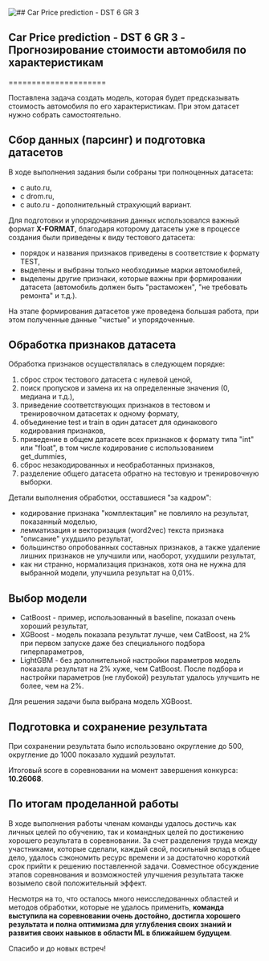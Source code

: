 ![## Car Price prediction - DST 6 GR 3](https://whatcar.vn/media/2018/09/car-lot-940x470.jpg)


## Car Price prediction - DST 6 GR 3 - Прогнозирование стоимости автомобиля по характеристикам
=====================

Поставлена задача создать модель, которая будет предсказывать стоимость автомобиля по его характеристикам. При этом датасет нужно собрать самостоятельно. 


## Сбор данных (парсинг) и подготовка датасетов

В ходе выполнения задания были собраны три полноценных датасета:
- с auto.ru,
- c drom.ru, 
- с auto.ru - дополнительный страхующий вариант. 

Для подготовки и упорядочивания данных использовался важный формат **X-FORMAT**, благодаря которому датасеты уже в процессе создания были приведены к виду тестового датасета:

- порядок и названия признаков приведены в соответствие к формату TEST,
- выделены и выбраны только необходимые марки автомобилей,
- выделены другие признаки, которые важны при формировании датасета (автомобиль должен быть "растаможен", "не требовать ремонта" и т.д.).

На этапе формирования датасетов уже проведена большая работа, при этом полученные данные "чистые" и упорядоченные. 


## Обработка признаков датасета

Обработка признаков осуществлялась в следующем порядке:
1) сброс строк тестового датасета с нулевой ценой,
2) поиск пропусков и замена их на определенные значения (0, медиана и т.д.),
3) приведение соответствующих признаков в тестовом и тренировочном датасетах к одному формату,
4) объединение test и train в один датасет для одинакового кодирования признаков,
5) приведение в общем датасете всех признаков к формату типа "int" или "float", в том числе кодирование с использованием get_dummies,
6) сброс незакодированных и необработанных признаков,
7) разделение общего датасета обратно на тестовую и тренировочную выборки.

Детали выполнения обработки, осставшиеся "за кадром":
- кодирование признака "комплектация" не повлияло на результат, показанный моделью,
- лемматизация и векторизация (word2vec) текста признака "описание" ухудшило результат,
- большинство опробованных составных признаков, а также удаление лишних признаков не улучшили или, наоборот, ухудшили результат,
- как ни странно, нормализация признаков, хотя она не нужна для выбранной модели, улучшила результат на 0,01%. 


## Выбор модели

- CatBoost - пример, использованный в baseline, показал очень хороший результат, 
- XGBoost - модель показала результат лучше, чем CatBoost, на 2% при первом запуске даже без специального подбора гиперпараметров, 
- LightGBM - без дополнительной настройки параметров модель показала результат на 2% хуже, чем CatBoost. После подбора и настройки параметров (не глубокой) результат удалось улучшить не более, чем на 2%. 

Для решения задачи была выбрана модель XGBoost.


## Подготовка и сохранение результата

При сохранении результата было использовано округление до 500, округление до 1000 показало худший результат. 

Итоговый score в соревновании на момент завершения конкурса: **10.26068**.


## По итогам проделанной работы

В ходе выполнения работы членам команды удалось достичь как личных целей по обучению, так и командных целей по достижению хорошего результата в соревновании. 
За счет разделения труда между участниками, которые сделали, каждый свой, посильный вклад в общее дело, удалось сэкономить ресурс времени и за достаточно короткий срок прийти к решению поставленной задачи. Совместное обсуждение этапов соревнования и возможностей улучшения результата также возымело свой положительный эффект. 

Несмотря на то, что осталось много неисследованных областей и методов обработки, которые не удалось применить, **команда выступила на соревновании очень достойно, достигла хорошего результата и полна оптимизма для углубления своих знаний и развития своих навыков в области ML в ближайшем будущем**.

Спасибо и до новых встреч!
